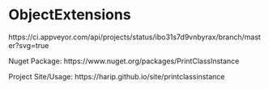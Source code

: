 # ObjectExtensions
<p>https://ci.appveyor.com/api/projects/status/ibo31s7d9vnbyrax/branch/master?svg=true</p>


<p>Nuget Package: https://www.nuget.org/packages/PrintClassInstance</p>
<p>Project Site/Usage: https://harip.github.io/site/printclassinstance</p>
